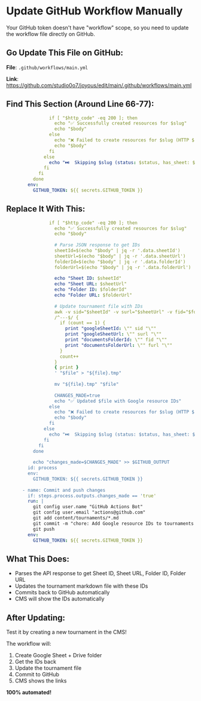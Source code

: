 # Update GitHub Workflow Manually

Your GitHub token doesn't have "workflow" scope, so you need to update the workflow file directly on GitHub.

## Go Update This File on GitHub:

**File**: `.github/workflows/main.yml`

**Link**: https://github.com/studio0o7/joyous/edit/main/.github/workflows/main.yml

## Find This Section (Around Line 66-77):

```yaml
                if [ "$http_code" -eq 200 ]; then
                  echo "✅ Successfully created resources for $slug"
                  echo "$body"
                else
                  echo "❌ Failed to create resources for $slug (HTTP $http_code)"
                  echo "$body"
                fi
              else
                echo "⏭️  Skipping $slug (status: $status, has_sheet: $has_sheet)"
              fi
            fi
          done
        env:
          GITHUB_TOKEN: ${{ secrets.GITHUB_TOKEN }}
```

## Replace It With This:

```yaml
                if [ "$http_code" -eq 200 ]; then
                  echo "✅ Successfully created resources for $slug"
                  echo "$body"
                  
                  # Parse JSON response to get IDs
                  sheetId=$(echo "$body" | jq -r '.data.sheetId')
                  sheetUrl=$(echo "$body" | jq -r '.data.sheetUrl')
                  folderId=$(echo "$body" | jq -r '.data.folderId')
                  folderUrl=$(echo "$body" | jq -r '.data.folderUrl')
                  
                  echo "Sheet ID: $sheetId"
                  echo "Sheet URL: $sheetUrl"
                  echo "Folder ID: $folderId"
                  echo "Folder URL: $folderUrl"
                  
                  # Update tournament file with IDs
                  awk -v sid="$sheetId" -v surl="$sheetUrl" -v fid="$folderId" -v furl="$folderUrl" '
                  /^---$/ {
                    if (count == 1) {
                      print "googleSheetId: \"" sid "\""
                      print "googleSheetUrl: \"" surl "\""
                      print "documentsFolderId: \"" fid "\""
                      print "documentsFolderUrl: \"" furl "\""
                    }
                    count++
                  }
                  { print }
                  ' "$file" > "${file}.tmp"
                  
                  mv "${file}.tmp" "$file"
                  
                  CHANGES_MADE=true
                  echo "✅ Updated $file with Google resource IDs"
                else
                  echo "❌ Failed to create resources for $slug (HTTP $http_code)"
                  echo "$body"
                fi
              else
                echo "⏭️  Skipping $slug (status: $status, has_sheet: $has_sheet)"
              fi
            fi
          done
          
          echo "changes_made=$CHANGES_MADE" >> $GITHUB_OUTPUT
        id: process
        env:
          GITHUB_TOKEN: ${{ secrets.GITHUB_TOKEN }}
      
      - name: Commit and push changes
        if: steps.process.outputs.changes_made == 'true'
        run: |
          git config user.name "GitHub Actions Bot"
          git config user.email "actions@github.com"
          git add content/tournaments/*.md
          git commit -m "chore: Add Google resource IDs to tournaments [skip ci]"
          git push
        env:
          GITHUB_TOKEN: ${{ secrets.GITHUB_TOKEN }}
```

## What This Does:

- Parses the API response to get Sheet ID, Sheet URL, Folder ID, Folder URL
- Updates the tournament markdown file with these IDs
- Commits back to GitHub automatically
- CMS will show the IDs automatically

## After Updating:

Test it by creating a new tournament in the CMS!

The workflow will:
1. Create Google Sheet + Drive folder
2. Get the IDs back
3. Update the tournament file
4. Commit to GitHub
5. CMS shows the links

**100% automated!**

